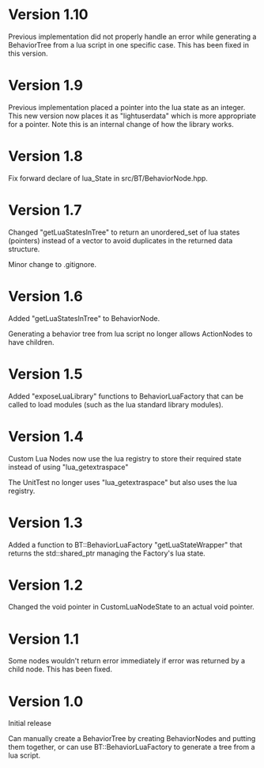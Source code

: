 # Version 1.10

Previous implementation did not properly handle an error while generating a
BehaviorTree from a lua script in one specific case. This has been fixed in this
version.

# Version 1.9

Previous implementation placed a pointer into the lua state as an integer. This
new version now places it as "lightuserdata" which is more appropriate for a
pointer. Note this is an internal change of how the library works.

# Version 1.8

Fix forward declare of lua\_State in src/BT/BehaviorNode.hpp.

# Version 1.7

Changed "getLuaStatesInTree" to return an unordered\_set of lua states
(pointers) instead of a vector to avoid duplicates in the returned data
structure.

Minor change to .gitignore.

# Version 1.6

Added "getLuaStatesInTree" to BehaviorNode.

Generating a behavior tree from lua script no longer allows ActionNodes to have
children.

# Version 1.5

Added "exposeLuaLibrary" functions to BehaviorLuaFactory that can be called to
load modules (such as the lua standard library modules).

# Version 1.4

Custom Lua Nodes now use the lua registry to store their required state instead
of using "lua\_getextraspace"

The UnitTest no longer uses "lua\_getextraspace" but also uses the lua registry.

# Version 1.3

Added a function to BT::BehaviorLuaFactory "getLuaStateWrapper" that returns
the std::shared\_ptr managing the Factory's lua state.

# Version 1.2

Changed the void pointer in CustomLuaNodeState to an actual void pointer.

# Version 1.1

Some nodes wouldn't return error immediately if error was returned by a child
node. This has been fixed.

# Version 1.0

Initial release

Can manually create a BehaviorTree by creating BehaviorNodes and putting them
together, or can use BT::BehaviorLuaFactory to generate a tree from a lua
script.

